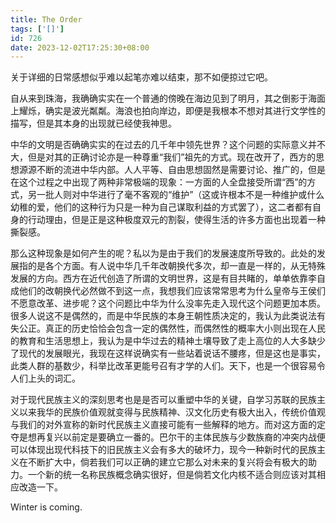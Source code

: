 ```yaml
---
title: The Order
tags: ['[]']
id: 726
date: 2023-12-02T17:25:30+08:00
---
```



关于详细的日常感想似乎难以起笔亦难以结束，那不如便掠过它吧。

自从来到珠海，我确确实实在一个普通的傍晚在海边见到了明月，其之倒影于海面上耀烁，确实是波光粼粼。海浪也拍向岸边，即便是我根本不想对其进行文学性的描写，但是其本身的出现就已经使我神思。

中华的文明是否确确实实的在过去的几千年中领先世界？这个问题的实际意义并不大，但是对其的正确讨论亦是一种尊重“我们”祖先的方式。现在改开了，西方的思想源源不断的流进中华内部。人人平等、自由思想固然是需要讨论、推广的，但是在这个过程之中出现了两种非常极端的现象：一方面的人全盘接受所谓“西”的方式，另一批人则对中华进行了毫不客观的“维护”（这或许根本不是一种维护或什么幼稚的爱，他们的这种行为只是一种为自己谋取利益的方式罢了），这二者都有自身的行动理由，但是正是这种极度双元的割裂，使得生活的许多方面也出现着一种撕裂感。

那么这种现象是如何产生的呢？私以为是由于我们的发展速度所导致的。此处的发展指的是各个方面。有人说中华几千年改朝换代多次，却一直是一样的，从无特殊发展的方向。西方在近代创造了所谓的文明世界，这是有目共睹的，单单依靠李自成他们的改朝换代必然做不到这一点，我想我们应该常常思考为什么皇帝与王侯们不愿意改革、进步呢？这个问题比中华为什么没率先走入现代这个问题更加本质。很多人说这不是偶然的，而是中华民族的本身王朝性质决定的，我认为此类说法有失公正。真正的历史恰恰会包含一定的偶然性，而偶然性的概率大小则出现在人民的教育和生活思想上，我认为是中华过去的精神土壤导致了走上高位的人大多缺少了现代的发展眼光，我现在这样说确实有一些站着说话不腰疼，但是这也是事实，此类人群的基数少，科举比改革更能号召有才学的人们。天下，也是一个很容易令人们上头的词汇。

对于现代民族主义的深刻思考也是是否可以重塑中华的关键，自学习苏联的民族主义以来我华的民族价值观就变得与民族精神、汉文化历史有极大出入，传统价值观与我们的对外宣称的新时代民族主义直接可能有一些解释的地方。而对这方面的定夺是想再复兴以前定是要确立一番的。巴尔干的主体民族与少数族裔的冲突内战便可以体现出现代科技下的旧民族主义会有多大的破坏力，现今一种新时代的民族主义在不断扩大中，倘若我们可以正确的建立它那么对未来的复兴将会有极大的助力。一个新的统一名称民族概念确实很好，但是倘若文化内核不适合则应该对其相应改造一下。

Winter is coming.